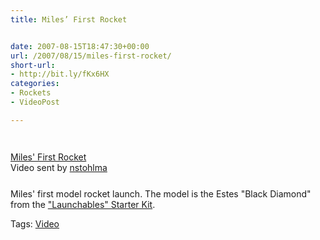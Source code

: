 ```yaml
---
title: Miles’ First Rocket


date: 2007-08-15T18:47:30+00:00
url: /2007/08/15/miles-first-rocket/
short-url:
- http://bit.ly/fKx6HX
categories:
- Rockets
- VideoPost

---
```

<div class='microid-mailto+http:sha1:1f91d021f693e58f8f730a1d004ee26cc77ff42a'>
<div style="margin-bottom:25px;margin-top:25px;">
<div style="width:320px;text-align:left;">

<br /><span style="margin-top:0px;"><a href="http://www.dailymotion.com/video/x2rj7o_miles-first-rocket_family">Miles' First Rocket</a><br />Video sent by <a href="http://www.dailymotion.com/nstohlma">nstohlma</a><br /></span></div> </div> 


Miles' first model rocket launch. The model is the Estes "Black Diamond" from the <a href="http://www.estesrockets.com/products.php?number=1452">"Launchables" Starter Kit</a>.
</div> 

<div class="st-post-tags">
Tags: <a href="http://www.cavort.org/tag/video/" title="Video" rel="tag">Video</a><br />
</div>